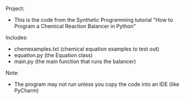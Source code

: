 Project: 
- This is the code from the Synthetic Programming tutorial "How to Program a Chemical Reaction Balancer in Python"

Includes:
- chemexamples.txt (chemical equation examples to test out)
- equation.py (the Equation class)
- main.py (the main function that runs the balancer)

Note: 
- The program may not run unless you copy the code into an IDE (like PyCharm)
